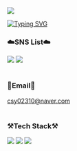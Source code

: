 <img src="https://capsule-render.vercel.app/api?type=waving&color=ed9d0b,100:f94001&height=180&section=header&text=WELCOME%20TO%20MY%20WONDERLAND%20👋&fontSize=30&animation=fadeln&fontAlignY=36&fontColor=ffffff" />

<a href="https://git.io/typing-svg"><img src="https://readme-typing-svg.demolab.com?font=Fira+Code&weight=700&size=22&pause=1000&color=000000&width=435&lines=HI%2C+I'M+SEUNGYEON!" alt="Typing SVG" /></a>

### ☁️SNS List☁️<br/>
<a href="https://user-images.githubusercontent.com/129054151/227965031-4e2c6d57-fc40-44e2-b829-6dfde841e7d0.png" target="_blank"><img src="https://img.shields.io/badge/kakao-FFCD00?style=flat&logo=KakaoTalk&logoColor=000000"/></a>
<a href="https://www.instagram.com/tmdd2us/" target="_blank"><img src="https://img.shields.io/badge/instagram-E4405F?style=flat-square&logo=Instagram&logoColor=white"/></a><br/><br/>

### 📧Email📧<br/>
csy02310@naver.com<br/><br/>

### ⚒️Tech Stack⚒️<br/>
<img src="https://img.shields.io/badge/C-A8B9CC?style=for-the-badge&logo=C&logoColor=black"> <img src="https://img.shields.io/badge/C++-00599C?style=for-the-badge&logo=cplusplus&logoColor=black"> <img src="https://img.shields.io/badge/Linux-FCC624?style=for-the-badge&logo=Linux&logoColor=black"><br/><br/>

